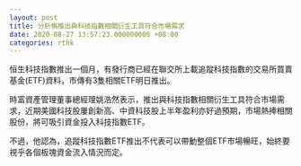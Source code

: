 ```yaml
---
layout: post
title: 分析稱推出與科技指數相關衍生工具符合市場需求
date: 2020-08-27 13:57:23.000000000 +08:00
categories: rthk
---
```


恒生科技指數推出一個月，有發行商已經在聯交所上載追蹤科技指數的交易所買賣基金(ETF)資料，市傳有3隻相關ETF明日推出。

時富資產管理董事總經理姚浩然表示，推出與科技指數相關衍生工具符合市場需求，近期美國科技股屢創新高、中資科技股上半年盈利亦好過預期，市場熱捧相關股份，將可吸引資金投入科技指數ETF。

不過，他認為，追蹤科技指數ETF推出不代表可以帶動整個ETF市場暢旺，始終要視乎各個板塊資金流入情況而定。
